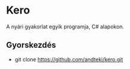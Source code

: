 # Kero

A nyári gyakorlat egyik programja, C# alapokon.

## Gyorskezdés

 - git clone https://github.com/andteki/kero.git
